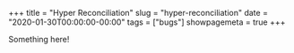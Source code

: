 +++
title = "Hyper Reconciliation"
slug = "hyper-reconciliation"
date = "2020-01-30T00:00:00-00:00"
tags = ["bugs"]
showpagemeta = true
+++

Something here!
